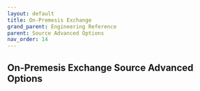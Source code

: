 ```yaml
---
layout: default
title: On-Premesis Exchange
grand_parent: Engineering Reference
parent: Source Advanced Options
nav_order: 14
---
```


## On-Premesis Exchange Source Advanced Options

